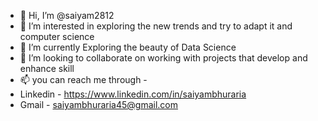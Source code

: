 - 👋 Hi, I’m @saiyam2812
- 👀 I’m interested in exploring the new trends and try to adapt it and computer science
- 🌱 I’m currently Exploring the beauty of Data Science 
- 💞️ I’m looking to collaborate on working with projects that develop and enhance skill
- 📫 you can reach me through -
- Linkedin - https://www.linkedin.com/in/saiyambhuraria
- Gmail - saiyambhuraria45@gmail.com

<!---
saiyam2812/saiyam2812 is a ✨ special ✨ repository because its `README.md` (this file) appears on your GitHub profile.
You can click the Preview link to take a look at your changes.
--->
